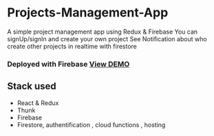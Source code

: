 # Projects-Management-App
A simple project management app using Redux &amp; Firebase
You can signUp/signIn and create your own project
See Notification about who create other projects in realtime with firestore 

### Deployed with Firebase [View DEMO](https://projects-plan-486dc.firebaseapp.com/)

## Stack used

 - React & Redux
 - Thunk
 - Firebase
 - Firestore, authentification , cloud functions , hosting
